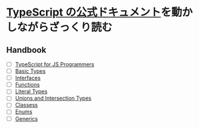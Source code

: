 # [TypeScript の公式ドキュメント](https://www.typescriptlang.org/docs/)を動かしながらざっくり読む

## Handbook

- [ ] [TypeScript for JS Programmers](https://www.typescriptlang.org/docs/handbook/typescript-in-5-minutes.html)
- [ ] [Basic Types](https://www.typescriptlang.org/docs/handbook/basic-types.html)
- [ ] [Interfaces](https://www.typescriptlang.org/docs/handbook/interfaces.html)
- [ ] [Functions](https://www.typescriptlang.org/docs/handbook/functions.html)
- [ ] [Literal Types](https://www.typescriptlang.org/docs/handbook/literal-types.html)
- [ ] [Unions and Intersection Types](https://www.typescriptlang.org/docs/handbook/unions-and-intersections.html)
- [ ] [Classess](https://www.typescriptlang.org/docs/handbook/classes.html)
- [ ] [Enums](https://www.typescriptlang.org/docs/handbook/enums.html)
- [ ] [Generics](https://www.typescriptlang.org/docs/handbook/generics.html)
